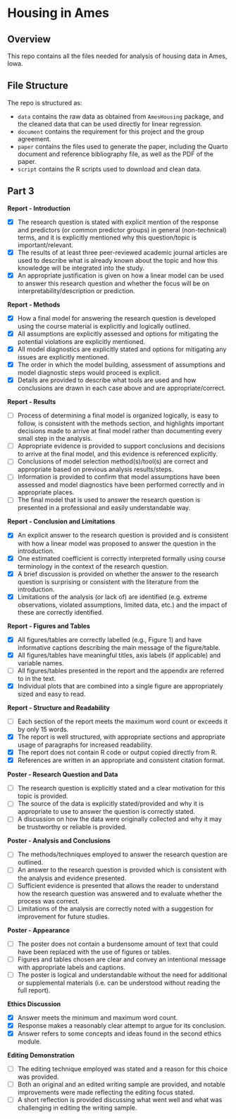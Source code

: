 # Housing in Ames

## Overview

This repo contains all the files needed for analysis of housing data in Ames, Iowa.


## File Structure

The repo is structured as:

-   `data` contains the raw data as obtained from `AmesHousing` package, and the cleaned data that can be used directly for linear regression.
-   `document` contains the requirement for this project and the group agreement.
-   `paper` contains the files used to generate the paper, including the Quarto document and reference bibliography file, as well as the PDF of the paper. 
-   `script` contains the R scripts used to download and clean data.


## Part 3

**Report - Introduction**
-   [X] The research question is stated with explicit mention of the response and predictors (or common predictor groups) in general (non-technical) terms, and it is explicitly mentioned why this question/topic is important/relevant.
-   [X] The results of at least three peer-reviewed academic journal articles are used to describe what is already known about the topic and how this knowledge will be integrated into the study.
-   [X] An appropriate justification is given on how a linear model can be used to answer this research question and whether the focus will be on interpretability/description or prediction.

**Report - Methods**
-   [X] How a final model for answering the research question is developed using the course material is explicitly and logically outlined.
-   [X] All assumptions are explicitly assessed and options for mitigating the potential violations are explicitly mentioned.
-   [X] All model diagnostics are explicitly stated and options for mitigating any issues are explicitly mentioned.
-   [X] The order in which the model building, assessment of assumptions and model diagnostic steps would proceed is explicit.
-   [X] Details are provided to describe what tools are used and how conclusions are drawn in each case above and are appropriate/correct.

**Report - Results**
-   [ ] Process of determining a final model is organized logically, is easy to follow, is consistent with the methods section, and highlights important decisions made to arrive at final model rather than documenting every small step in the analysis.
-   [ ] Appropriate evidence is provided to support conclusions and decisions to arrive at the final model, and this evidence is referenced explicitly.
-   [ ] Conclusions of model selection method(s)/tool(s) are correct and appropriate based on previous analysis results/steps.
-   [ ] Information is provided to confirm that model assumptions have been assessed and model diagnostics have been performed correctly and in appropriate places.
-   [ ] The final model that is used to answer the research question is presented in a professional and easily understandable way.

**Report - Conclusion and Limitations**
-   [X] An explicit answer to the research question is provided and is consistent with how a linear model was proposed to answer the question in the introduction.
-   [X] One estimated coefficient is correctly interpreted formally using course terminology in the context of the research question.
-   [X] A brief discussion is provided on whether the answer to the research question is surprising or consistent with the literature from the introduction.
-   [X] Limitations of the analysis (or lack of) are identified (e.g. extreme observations, violated assumptions, limited data, etc.) and the impact of these are correctly identified.

**Report - Figures and Tables**
-   [X] All figures/tables are correctly labelled (e.g., Figure 1) and have informative captions describing the main message of the figure/table.
-   [X] All figures/tables have meaningful titles, axis labels (if applicable) and variable names.
-   [ ] All figures/tables presented in the report and the appendix are referred to in the text.
-   [X] Individual plots that are combined into a single figure are appropriately sized and easy to read.

**Report - Structure and Readability**
-   [ ] Each section of the report meets the maximum word count or exceeds it by only 15 words.
-   [X] The report is well structured, with appropriate sections and appropriate usage of paragraphs for increased readability.
-   [X] The report does not contain R code or output copied directly from R.
-   [X] References are written in an appropriate and consistent citation format.

**Poster - Research Question and Data**
-   [ ] The research question is explicitly stated and a clear motivation for this topic is provided.
-   [ ] The source of the data is explicitly stated/provided and why it is appropriate to use to answer the question is correctly stated.
-   [ ] A discussion on how the data were originally collected and why it may be trustworthy or reliable is provided.

**Poster - Analysis and Conclusions**
-   [ ] The methods/techniques employed to answer the research question are outlined.
-   [ ] An answer to the research question is provided which is consistent with the analysis and evidence presented.
-   [ ] Sufficient evidence is presented that allows the reader to understand how the research question was answered and to evaluate whether the process was correct.
-   [ ] Limitations of the analysis are correctly noted with a suggestion for improvement for future studies.

**Poster - Appearance**
-   [ ] The poster does not contain a burdensome amount of text that could have been replaced with the use of figures or tables.
-   [ ] Figures and tables chosen are clear and convey an intentional message with appropriate labels and captions.
-   [ ] The poster is logical and understandable without the need for additional or supplemental materials (i.e. can be understood without reading the full report).

**Ethics Discussion**
-   [X] Answer meets the minimum and maximum word count.
-   [X] Response makes a reasonably clear attempt to argue for its conclusion.
-   [X] Answer refers to some concepts and ideas found in the second ethics module.

**Editing Demonstration**
-   [ ] The editing technique employed was stated and a reason for this choice was provided.
-   [ ] Both an original and an edited writing sample are provided, and notable improvements were made reflecting the editing focus stated.
-   [ ] A short reflection is provided discussing what went well and what was challenging in editing the writing sample.
